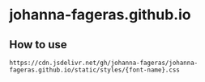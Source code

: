# johanna-fageras.github.io
 
## How to use

```
https://cdn.jsdelivr.net/gh/johanna-fageras/johanna-fageras.github.io/static/styles/{font-name}.css
```
